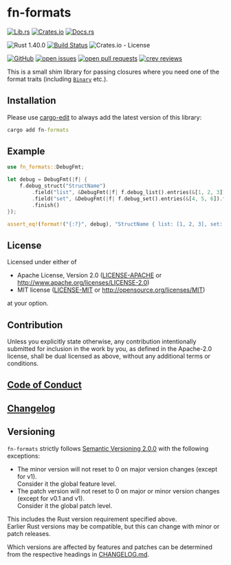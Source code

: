# fn-formats

[![Lib.rs](https://img.shields.io/badge/Lib.rs-*-84f)](https://lib.rs/crates/fn-formats)
[![Crates.io](https://img.shields.io/crates/v/fn-formats)](https://crates.io/crates/fn-formats)
[![Docs.rs](https://docs.rs/fn-formats/badge.svg)](https://docs.rs/crates/fn-formats)

![Rust 1.40.0](https://img.shields.io/static/v1?logo=Rust&label=&message=1.40.0&color=grey)
[![Build Status](https://travis-ci.com/Tamschi/fn-formats.svg?branch=develop)](https://travis-ci.com/Tamschi/fn-formats/branches)
![Crates.io - License](https://img.shields.io/crates/l/fn-formats/0.0.4)

[![GitHub](https://img.shields.io/static/v1?logo=GitHub&label=&message=%20&color=grey)](https://github.com/Tamschi/fn-formats)
[![open issues](https://img.shields.io/github/issues-raw/Tamschi/fn-formats)](https://github.com/Tamschi/fn-formats/issues)
[![open pull requests](https://img.shields.io/github/issues-pr-raw/Tamschi/fn-formats)](https://github.com/Tamschi/fn-formats/pulls)
[![crev reviews](https://web.crev.dev/rust-reviews/badge/crev_count/fn-formats.svg)](https://web.crev.dev/rust-reviews/crate/fn-formats/)

This is a small shim library for passing closures where you need one of the format traits (including [`Binary`] etc.).

[`Binary`]: https://doc.rust-lang.org/stable/core/fmt/trait.Binary.html

## Installation

Please use [cargo-edit](https://crates.io/crates/cargo-edit) to always add the latest version of this library:

```cmd
cargo add fn-formats
```

## Example

```rust
use fn_formats::DebugFmt;

let debug = DebugFmt(|f| {
    f.debug_struct("StructName")
        .field("list", &DebugFmt(|f| f.debug_list().entries(&[1, 2, 3]).finish()))
        .field("set", &DebugFmt(|f| f.debug_set().entries(&[4, 5, 6]).finish()))
        .finish()
});

assert_eq!(format!("{:?}", debug), "StructName { list: [1, 2, 3], set: {4, 5, 6} }");
```

## License

Licensed under either of

* Apache License, Version 2.0
   ([LICENSE-APACHE](LICENSE-APACHE) or <http://www.apache.org/licenses/LICENSE-2.0>)
* MIT license
   ([LICENSE-MIT](LICENSE-MIT) or <http://opensource.org/licenses/MIT>)

at your option.

## Contribution

Unless you explicitly state otherwise, any contribution intentionally submitted
for inclusion in the work by you, as defined in the Apache-2.0 license, shall be
dual licensed as above, without any additional terms or conditions.

## [Code of Conduct](CODE_OF_CONDUCT.md)

## [Changelog](CHANGELOG.md)

## Versioning

`fn-formats` strictly follows [Semantic Versioning 2.0.0](https://semver.org/spec/v2.0.0.html) with the following exceptions:

* The minor version will not reset to 0 on major version changes (except for v1).  
Consider it the global feature level.
* The patch version will not reset to 0 on major or minor version changes (except for v0.1 and v1).  
Consider it the global patch level.

This includes the Rust version requirement specified above.  
Earlier Rust versions may be compatible, but this can change with minor or patch releases.

Which versions are affected by features and patches can be determined from the respective headings in [CHANGELOG.md](CHANGELOG.md).
